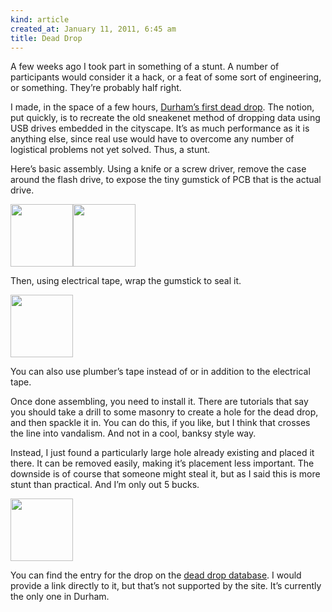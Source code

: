 ```yaml
---
kind: article
created_at: January 11, 2011, 6:45 am
title: Dead Drop
---
```


<div><p>A few weeks ago I took part in something of a stunt. A number of participants would consider it a hack, or a feat of some sort of engineering, or something. They&#8217;re probably half right.</p>
<p>I made, in the space of a few hours, <a href="http://deaddrops.com/">Durham&#8217;s first dead drop</a>. The notion, put quickly, is to recreate the old sneakenet method of dropping data using USB drives embedded in the cityscape. It&#8217;s as much performance as it is anything else, since real use would have to overcome any number of logistical problems not yet solved. Thus, a stunt.</p>
<p>Here&#8217;s basic assembly. Using a knife or a screw driver, remove the case around the flash drive, to expose the tiny gumstick of PCB that is the actual drive.</p>
<p><span style="float:left;">
<a href="http://static.humanmade.org/images/ddstep1.jpg">
<img src="http://static.humanmade.org/images/ddstep1.jpg" width="100px" /></a></span></p>
<p><a href="http://static.humanmade.org/images/ddstep2.jpg">
<img src="http://static.humanmade.org/images/ddstep2.jpg" width="100px" /></a>
</p>
<div clear="both"></div>
<p>Then, using electrical tape, wrap the gumstick to seal it.</p>
<p><a href="http://static.humanmade.org/images/ddstep3.jpg">
<img src="http://static.humanmade.org/images/ddstep3.jpg" width="100px" /></a></p>
<p>You can also use plumber&#8217;s tape instead of or in addition to the electrical tape.</p>
<p>Once done assembling, you need to install it. There are tutorials that say you should take a drill to some masonry to create a hole for the dead drop, and then spackle it in. You can do this, if you like, but I think that crosses the line into vandalism. And not in a cool, banksy style way.</p>
<p>Instead, I just found a particularly large hole already existing and placed it there. It can be removed easily, making it&#8217;s placement less important. The downside is of course that someone might steal it, but as I said this is more stunt than practical. And I&#8217;m only out 5 bucks.</p>
<p><a href="http://static.humanmade.org/images/ddstep4.jpg">
<img src="" http:="http:" width="100px" /></a></p>
<p>You can find the entry for the drop on the <a href="http://deaddrops.com/dead-drops/db-map/">dead drop database</a>. I would provide a link directly to it, but that&#8217;s not supported by the site. It&#8217;s currently the only one in Durham.</p></div>